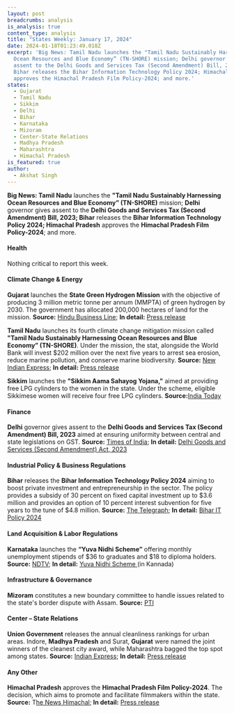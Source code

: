 ```yaml
---
layout: post
breadcrumbs: analysis
is_analysis: true
content_type: analysis
title: "States Weekly: January 17, 2024"
date: 2024-01-18T01:23:49.018Z
excerpt: 'Big News: Tamil Nadu launches the "Tamil Nadu Sustainably Harnessing
  Ocean Resources and Blue Economy” (TN-SHORE) mission; Delhi governor gives
  assent to the Delhi Goods and Services Tax (Second Amendment) Bill, 2023;
  Bihar releases the Bihar Information Technology Policy 2024; Himachal Pradesh
  approves the Himachal Pradesh Film Policy-2024; and more.'
states:
  - Gujarat
  - Tamil Nadu
  - Sikkim
  - Delhi
  - Bihar
  - Karnataka
  - Mizoram
  - Center-State Relations
  - Madhya Pradesh
  - Maharashtra
  - Himachal Pradesh
is_featured: true
author:
  - Akshat Singh
---
```

**Big News: Tamil Nadu** launches the **"Tamil Nadu Sustainably Harnessing Ocean Resources and Blue Economy” (TN-SHORE)** mission; **Delhi** governor gives assent to the **Delhi Goods and Services Tax (Second Amendment) Bill, 2023; Bihar** releases the **Bihar Information Technology Policy 2024; Himachal Pradesh** approves the **Himachal Pradesh Film Policy-2024**; and more.



#### Health 

Nothing critical to report this week.



#### Climate Change & Energy

**Gujarat** launches the **State Green Hydrogen Mission** with the objective of producing 3 million metric tonne per annum (MMPTA) of green hydrogen by 2030. The government has allocated 200,000 hectares of land for the mission. **Source:** [Hindu Business Line](https://www.thehindubusinessline.com/news/gujarat-set-target-to-produce-3-mmpta-of-green-hydrogen-by-2030/article67733737.ece); **In detail:** [Press release](https://cmogujarat.gov.in/en/latest-news/under-leadership-and-guidance-pm-shri-narendra-modi-gujarat-set-become-indias-green)

**Tamil Nadu** launches its fourth climate change mitigation mission called **"Tamil Nadu Sustainably Harnessing Ocean Resources and Blue Economy” (TN-SHORE)**. Under the mission, the stat, alongside the World Bank will invest $202 million over the next five years to arrest sea erosion, reduce marine pollution, and conserve marine biodiversity. **Source:** [New Indian Express](https://www.newindianexpress.com/states/tamil-nadu/2024/jan/11/tamil-nadu-coastal-restoration-mission-launched-with-world-bank-support-2650072.html); **In detail:** [Press release](https://acrobat.adobe.com/id/urn:aaid:sc:VA6C2:97fee93d-95d3-4b18-850c-51accb1f90bf)

**Sikkim** launches the **"Sikkim Aama Sahayog Yojana,"** aimed at providing free LPG cylinders to the women in the state. Under the scheme, eligible Sikkimese women will receive four free LPG cylinders. **Source:**[India Today](https://www.indiatodayne.in/sikkim/story/sikkim-cm-prem-singh-tamang-launches-sikkim-aama-sahayog-yojana-to-ease-cooking-gas-burden-for-mothers-745440-2024-01-11)



#### Finance

**Delhi** governor gives assent to the **Delhi Goods and Services Tax (Second Amendment) Bill, 2023** aimed at ensuring uniformity between central and state legislations on GST. **Source:** [Times of India](https://timesofindia.indiatimes.com/city/delhi/saxena-gives-his-approval-to-delhi-gst-bill-amendments/articleshow/106712814.cms); **In detail:** [Delhi Goods and Services (Second Amendment) Act, 2023](https://delhiassembly.delhi.gov.in/sites/default/files/dlas/govt-bills/bill_no_05_of_2023.pdf)



#### Industrial Policy & Business Regulations  

**Bihar** releases the **Bihar Information Technology Policy 2024** aiming to boost private investment and entrepreneurship in the sector. The policy provides a subsidy of 30 percent on fixed capital investment up to $3.6 million and provides an option of 10 percent interest subvention for five years to the tune of $4.8 million. **Source:** [The Telegraph](https://www.telegraphindia.com/india/bihar-nitish-kumar-government-unveils-new-ambitious-it-policy-to-woo-industries/cid/1992727); **In detail:** [Bihar IT Policy 2024](https://acrobat.adobe.com/id/urn:aaid:sc:VA6C2:793719ed-b090-4773-b4c6-7d89d661fd44)



#### Land Acquisition & Labor Regulations  

**Karnataka** launches the **“Yuva Nidhi Scheme”** offering monthly unemployment stipends of $36 to graduates and $18 to diploma holders. **Source:** [NDTV](https://www.ndtv.com/karnataka-news/karnataka-launches-scheme-to-offer-unemployment-stipend-to-graduates-diploma-holders-4849132); **In detail:** [Yuva Nidhi Scheme ](https://acrobat.adobe.com/id/urn:aaid:sc:VA6C2:d9b9db62-ca17-41fb-8846-2576e12a235a)(in Kannada)



#### Infrastructure & Governance 

**Mizoram** constitutes a new boundary committee to handle issues related to the state's border dispute with Assam. **Source:** [PTI](https://www.ptinews.com/story/national/mizoram-govt-constitutes-new-boundary-committee-to-handle-dispute-with-assam/1032931)



#### Center – State Relations 

**Union Government** releases the annual cleanliness rankings for urban areas. Indore, **Madhya Pradesh** and Surat, **Gujarat** were named the joint winners of the cleanest city award, while Maharashtra bagged the top spot among states. **Source:** [Indian Express](https://indianexpress.com/article/india/indore-surat-cleanest-cities-maharashtra-cleanest-9105539/); **In detail:** [Press release](https://pib.gov.in/PressReleasePage.aspx?PRID=1995159)



#### Any Other

**Himachal Pradesh** approves the **Himachal Pradesh Film Policy-2024**. The decision, which aims to promote and facilitate filmmakers within the state. **Source:** T[he News Himachal](https://thenewshimachal.com/2024/01/himachal-pradesh-unveils-progressive-film-policy-2024-to-empower-local-filmmakers/); **In detail:** [Press release](http://himachalpr.gov.in/OneNews.aspx?Language=1&ID=33446)